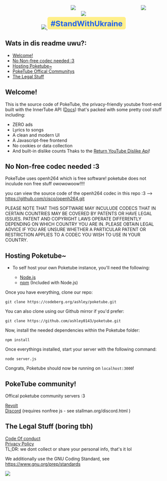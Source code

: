    <a href="https://fsf.org">

 <img src="https://www.thinkpenguin.com/files/RYF.png" width="67" align="right" >
  </a>
  
   <div align="center">
  <a href="https://poketube.fun/watch?v=9sJUDx7iEJw&quality=medium&=sjohgteojgytrueugtye4jhtytjrjnyıı">
   <img src="https://poketube.fun/css/logo.svg" width="500"> </a><br>
   <img src='https://raw.githubusercontent.com/squiresgrant/personal-site/main/badges/firefox4.gif'>
<div align=center> <a href="https://tosdr.org/en/service/7114">
    <img src="https://shields.tosdr.org/en_7114.svg"/>
</a><img src="https://raw.githubusercontent.com/vshymanskyy/StandWithUkraine/main/badges/StandWithUkraine.svg"></div>

</div>

 
## Wats in dis readme uwu?:
- [Welcome!](#Welcome!)
- [No Non-free codec needed :3](#no-non-free-codec-needed-3)
- [Hosting Poketube~](#hosting-poketube)
- [PokeTube Offical Communitys](#poketube-community)
- [The Legal Stuff](#the-legal-stuff)


## Welcome! 
This is the source code of PokeTube, the privacy-friendly youtube front-end built with the InnerTube API ([Docs](https://docs.poketube.fun)) that's packed with some pretty cool stuff including:
- ZERO ads
- Lyrics to songs
- A clean and modern UI
- A Javascript-free frontend
- No cookies or data collection
- And built-in dislike counts Thaks to the [Return YouTube Dislike Api](https://www.returnyoutubedislike.com/)!

## No Non-free codec needed :3
PokeTube uses openh264 which is free software! poketube does not inculude non free stuff owowowoow!!!!

you can view the source code of the openh264 codec in this repo :3 --> https://github.com/cisco/openh264.git 

PLEASE NOTE THAT THIS SOFTWARE MAY INCULUDE CODECS THAT IN CERTAIN COUNTRIES MAY BE COVERED BY PATENTS OR HAVE LEGAL ISSUES. PATENT AND COPYRIGHT LAWS OPERATE DIFFERENTLY DEPENDING ON WHICH COUNTRY YOU ARE IN. PLEASE OBTAIN LEGAL ADVICE IF YOU ARE UNSURE WHETHER A PARTICULAR PATENT OR RESTRICTION APPLIES TO A CODEC YOU WISH TO USE IN YOUR COUNTRY.

## Hosting Poketube~
- To self host your own Poketube instance, you'll need the following:

  - [Node.js](https://nodejs.org/en/download/) 
  - [npm](http://npmjs.com) (Included with Node.js)


Once you have everything, clone our repo:
```
git clone https://codeberg.org/ashley/poketube.git
```
You can also clone using our Github mirror if you'd prefer:
```
git clone https://github.com/ashley0143/poketube.git
```

Now, install the needed dependencies within the Poketube folder:
```
npm install 
```
Once everythings installed, start your server with the following command:
```
node server.js
```
Congrats, Poketube should now be running on `localhost:3000`!


## PokeTube community!
Offical poketube community servers :3

[Revolt](https://rvlt.gg/poketube)  <br>
[Discord](https://discord.gg/a3JFtTHUnp) (requires nonfree js - see stallman.org/discord.html )

## The Legal Stuff (boring tbh)
[Code Of conduct](https://codeberg.org/Ashley/poketube/src/branch/main/CODE_OF_CONDUCT.md)   <br>
[Privacy Policy](https://poketube.fun/privacy) <br>
TL;DR: we dont collect or share your personal info, that's it lol


We additionally use the GNU Coding Standard, see https://www.gnu.org/prep/standards

<a href="https://codeberg.org/Ashley/poketube/src/branch/main/LICENSE"> <img src="https://www.gnu.org/graphics/gplv3-88x31.png"> </a>
#

